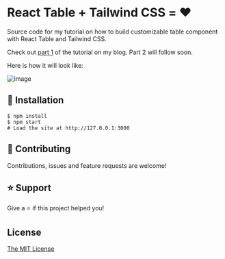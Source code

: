 # React Table + Tailwind CSS = ❤️

Source code for my tutorial on how to build customizable table component with React Table and Tailwind CSS. 

Check out [part 1](https://www.samuelliedtke.com/blog/react-table-tutorial-part-1/) of the tutorial on my blog. Part 2 will follow soon.

Here is how it will look like:

![image](https://user-images.githubusercontent.com/45269373/122803208-36351600-d2be-11eb-97c5-ca5c3f15d7d1.png)

## 📖 Installation
```shell
$ npm install
$ npm start
# Load the site at http://127.0.0.1:3000
```

## 🤝 Contributing
Contributions, issues and feature requests are welcome! 

## ⭐️ Support
Give a ⭐️ if this project helped you!

## License
[The MIT License](https://github.com/jimmybutton/react-tailwind-table/blob/main/LICENSE)
